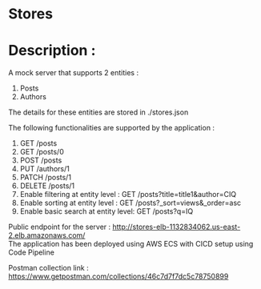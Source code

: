 # Stores

# Description : 
A mock server that supports 2 entities : 
1. Posts 
2. Authors 

The details for these entities are stored in ./stores.json

The following functionalities are supported by the application : 
1. GET    /posts   <br />
2. GET    /posts/0 <br />
3. POST   /posts  <br />
4. PUT    /authors/1 <br />
5. PATCH  /posts/1 <br />
6. DELETE /posts/1 <br />
7. Enable filtering at entity level :
    GET /posts?title=title1&author=CIQ <br />
8. Enable sorting at entity level :
    GET /posts?_sort=views&_order=asc <br />
9. Enable basic search at entity level:
    GET /posts?q=IQ <br />

Public endpoint for the server : http://stores-elb-1132834062.us-east-2.elb.amazonaws.com/  <br />
The application has been deployed using AWS ECS with CICD setup using Code Pipeline  <br />

Postman collection link : https://www.getpostman.com/collections/46c7d7f7dc5c78750899


